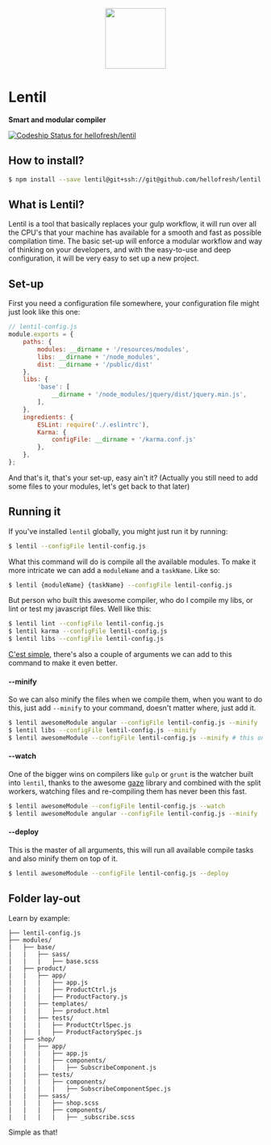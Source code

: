 <p align="center">
  <a href="https://hellofresh.com">
    <img width="120" src="https://www.hellofresh.de/images/hellofresh/press/HelloFresh_Logo.png">
  </a>
</p>

# Lentil
**Smart and modular compiler**

[ ![Codeship Status for hellofresh/lentil](https://codeship.com/projects/eb51dcc0-69e1-0133-1fba-6e257542035e/status?branch=master)](https://codeship.com/projects/114688)

## How to install?

```bash
$ npm install --save lentil@git+ssh://git@github.com/hellofresh/lentil.git
```

## What is Lentil?

Lentil is a tool that basically replaces your gulp workflow, it will run over all the CPU's that your machine has available for a smooth and fast as possible compilation time. The basic set-up will enforce a modular workflow and way of thinking on your developers, and with the easy-to-use and deep configuration, it will be very easy to set up a new project.

## Set-up

First you need a configuration file somewhere, your configuration file might just look like this one:

```js
// lentil-config.js
module.exports = {
    paths: {
        modules: __dirname + '/resources/modules',
        libs: __dirname + '/node_modules',
        dist: __dirname + '/public/dist'
    },
    libs: {
        'base': [
            __dirname + '/node_modules/jquery/dist/jquery.min.js',
        ],
    },
    ingredients: {
        ESLint: require('./.eslintrc'),
        Karma: {
            configFile: __dirname + '/karma.conf.js'
        },
    },
};
```

And that's it, that's your set-up, easy ain't it? (Actually you still need to add some files to your modules, let's get back to that later)

## Running it

If you've installed `lentil` globally, you might just run it by running:

```bash
$ lentil --configFile lentil-config.js
```

What this command will do is compile all the available modules. To make it more intricate we can add a `moduleName` and a `taskName`. Like so:

```bash
$ lentil {moduleName} {taskName} --configFile lentil-config.js
```

But person who built this awesome compiler, who do I compile my libs, or lint or test my javascript files. Well like this:

```bash
$ lentil lint --configFile lentil-config.js
$ lentil karma --configFile lentil-config.js
$ lentil libs --configFile lentil-config.js
```

[C'est simple](https://www.babbel.com/learn-french), there's also a couple of arguments we can add to this command to make it even better.

#### --minify

So we can also minify the files when we compile them, when you want to do this, just add `--minify` to your command, doesn't matter where, just add it.

```bash
$ lentil awesomeModule angular --configFile lentil-config.js --minify
$ lentil libs --configFile lentil-config.js --minify
$ lentil awesomeModule --configFile lentil-config.js --minify # this one will actually run all available tasks (haxzzz)
```

#### --watch

One of the bigger wins on compilers like `gulp` or `grunt` is the watcher built into `lentil`, thanks to the awesome [gaze](https://github.com/shama/gaze) library and combined with the split workers, watching files and re-compiling them has never been this fast.

```bash
$ lentil awesomeModule --configFile lentil-config.js --watch
$ lentil awesomeModule angular --configFile lentil-config.js --minify --watch # or combine the lot (winzzz)
```

#### --deploy

This is the master of all arguments, this will run all available compile tasks and also minify them on top of it.

```bash
$ lentil awesomeModule --configFile lentil-config.js --deploy
```

## Folder lay-out

Learn by example:

```
├── lentil-config.js
├── modules/
|   ├── base/
|   |   ├── sass/
|   |   |   ├── base.scss
|   ├── product/
|   |   ├── app/
|   |   |   ├── app.js
|   |   |   ├── ProductCtrl.js
|   |   |   ├── ProductFactory.js
|   |   ├── templates/
|   |   |   ├── product.html
|   |   ├── tests/  
|   |   |   ├── ProductCtrlSpec.js
|   |   |   ├── ProductFactorySpec.js
|   ├── shop/
|   |   ├── app/
|   |   |   ├── app.js
|   |   |   ├── components/
|   |   |   |   ├── SubscribeComponent.js
|   |   ├── tests/
|   |   |   ├── components/
|   |   |   |   ├── SubscribeComponentSpec.js
|   |   ├── sass/
|   |   |   ├── shop.scss
|   |   |   ├── components/
|   |   |   |   ├── _subscribe.scss
```

Simple as that!
